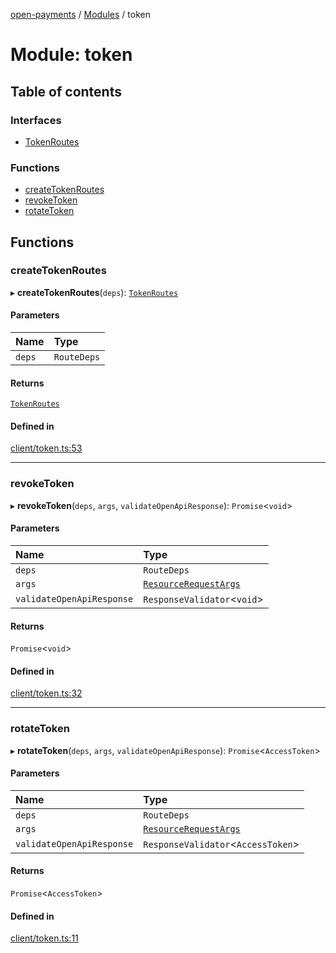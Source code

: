 [open-payments](../README.md) / [Modules](../modules.md) / token

# Module: token

## Table of contents

### Interfaces

- [TokenRoutes](../interfaces/token.TokenRoutes.md)

### Functions

- [createTokenRoutes](token.md#createtokenroutes)
- [revokeToken](token.md#revoketoken)
- [rotateToken](token.md#rotatetoken)

## Functions

### createTokenRoutes

▸ **createTokenRoutes**(`deps`): [`TokenRoutes`](../interfaces/token.TokenRoutes.md)

#### Parameters

| Name | Type |
| :------ | :------ |
| `deps` | `RouteDeps` |

#### Returns

[`TokenRoutes`](../interfaces/token.TokenRoutes.md)

#### Defined in

[client/token.ts:53](https://github.com/interledger/rafiki/blob/44b48cce/packages/open-payments/src/client/token.ts#L53)

___

### revokeToken

▸ **revokeToken**(`deps`, `args`, `validateOpenApiResponse`): `Promise`<`void`\>

#### Parameters

| Name | Type |
| :------ | :------ |
| `deps` | `RouteDeps` |
| `args` | [`ResourceRequestArgs`](../interfaces/index.ResourceRequestArgs.md) |
| `validateOpenApiResponse` | `ResponseValidator`<`void`\> |

#### Returns

`Promise`<`void`\>

#### Defined in

[client/token.ts:32](https://github.com/interledger/rafiki/blob/44b48cce/packages/open-payments/src/client/token.ts#L32)

___

### rotateToken

▸ **rotateToken**(`deps`, `args`, `validateOpenApiResponse`): `Promise`<`AccessToken`\>

#### Parameters

| Name | Type |
| :------ | :------ |
| `deps` | `RouteDeps` |
| `args` | [`ResourceRequestArgs`](../interfaces/index.ResourceRequestArgs.md) |
| `validateOpenApiResponse` | `ResponseValidator`<`AccessToken`\> |

#### Returns

`Promise`<`AccessToken`\>

#### Defined in

[client/token.ts:11](https://github.com/interledger/rafiki/blob/44b48cce/packages/open-payments/src/client/token.ts#L11)
